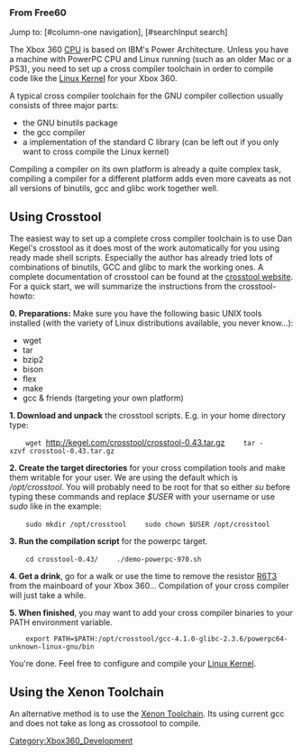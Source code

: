 ### From Free60

<div id="contentSub">

</div>

<div id="jump-to-nav">

Jump to: \[\#column-one navigation\], \[\#searchInput search\]

</div>

The Xbox 360 [CPU](http://www.free60.org/CPU) is based on IBM's Power
Architecture. Unless you have a machine with PowerPC CPU and Linux
running (such as an older Mac or a PS3), you need to set up a cross
compiler toolchain in order to compile code like the [Linux
Kernel](http://www.free60.org/Linux_Kernel) for your Xbox 360.

A typical cross compiler toolchain for the GNU compiler collection
usually consists of three major parts:

  - the GNU binutils package
  - the gcc compiler
  - a implementation of the standard C library (can be left out if you
    only want to cross compile the Linux kernel)

Compiling a compiler on its own platform is already a quite complex
task, compiling a compiler for a different platform adds even more
caveats as not all versions of binutils, gcc and glibc work together
well.

## <span class="mw-headline"> Using Crosstool </span>

The easiest way to set up a complete cross compiler toolchain is to use
Dan Kegel's crosstool as it does most of the work automatically for you
using ready made shell scripts. Especially the author has already tried
lots of combinations of binutils, GCC and glibc to mark the working
ones. A complete documentation of crosstool can be found at the
[crosstool website](http://kegel.com/crosstool/). For a quick start, we
will summarize the instructions from the crosstool-howto:

**0. Preparations:** Make sure you have the following basic UNIX tools
installed (with the variety of Linux distributions available, you never
know...):

  - wget
  - tar
  - bzip2
  - bison
  - flex
  - make
  - gcc & friends (targeting your own platform)

**1. Download and unpack** the crosstool scripts. E.g. in your home
directory type:

`    wget `<http://kegel.com/crosstool/crosstool-0.43.tar.gz>
`    tar -xzvf crosstool-0.43.tar.gz`

**2. Create the target directories** for your cross compilation tools
and make them writable for your user. We are using the default which is
*/opt/crosstool*. You will probably need to be root for that so either
*su* before typing these commands and replace *$USER* with your username
or use *sudo* like in the example:

`    sudo mkdir /opt/crosstool`
`    sudo chown $USER /opt/crosstool`

**3. Run the compilation script** for the powerpc target.

`    cd crosstool-0.43/`
`    ./demo-powerpc-970.sh`

**4. Get a drink**, go for a walk or use the time to remove the resistor
[R6T3](http://www.free60.org/R6T3) from the mainboard of your Xbox
360... Compilation of your cross compiler will just take a while.

**5. When finished**, you may want to add your cross compiler binaries
to your PATH environment
variable.

`    export PATH=$PATH:/opt/crosstool/gcc-4.1.0-glibc-2.3.6/powerpc64-unknown-linux-gnu/bin`

You're done. Feel free to configure and compile your [Linux
Kernel](http://www.free60.org/Linux_Kernel).

## <span class="mw-headline"> Using the Xenon Toolchain </span>

An alternative method is to use the [Xenon
Toolchain](Compiling_the_Toolchain "wikilink"). Its using current gcc
and does not take as long as crossotool to compile.

[Category:Xbox360_Development](Category:Xbox360_Development "wikilink")